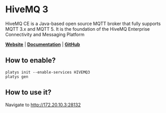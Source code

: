 # HiveMQ 3

HiveMQ CE is a Java-based open source MQTT broker that fully supports MQTT 3.x and MQTT 5. It is the foundation of the HiveMQ Enterprise Connectivity and Messaging Platform 

**[Website](https://www.hivemq.com/)** | **[Documentation](https://www.hivemq.com/docs/hivemq/3.4/user-guide/introduction.html)** | **[GitHub](https://github.com/vrana/adminer/)**

## How to enable?

```
platys init --enable-services HIVEMQ3
platys gen
```

## How to use it?

Navigate to <http://172.20.10.3:28132>